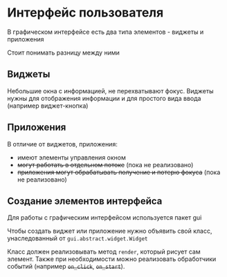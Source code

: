 # Интерфейс пользователя

В графическом интерфейсе есть два типа элементов - виджеты и приложения

Стоит понимать разницу между ними
## Виджеты
Небольшие окна с информацией, не перехватывают фокус.
Виджеты нужны для отображения информации и для простого вида ввода (например виджет-кнопка)
## Приложения
В отличие от виджетов, приложения:
 - имеют элементы управления окном 
 - ~~могут работать в отдельном потоке~~ (пока не реализовано)
 - ~~приложения могут обрабатывать получение и потерю фокуса~~ (пока не реализовано)
 

## Создание элементов интерфейса
Для работы с графическим интерфейсом используется пакет gui

Чтобы создать виджет или приложение нужно объявить свой класс, унаследованный от `gui.abstract.widget.Widget`

Класс должен реализовывать метод `render`, который рисует сам элемент.
Также при необходимости можно реализовать обработчики событий (например ~~`on_click`~~, ~~`on_start`~~).